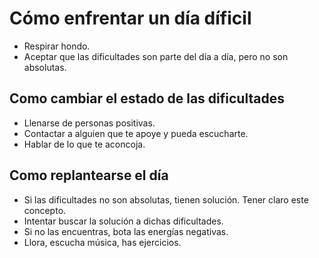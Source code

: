 # Cómo enfrentar un día díficil
- Respirar hondo.
- Aceptar que las dificultades son parte del día a día, pero no son absolutas.

## Como cambiar el estado de las dificultades
- Llenarse de personas positivas.
- Contactar a alguien que te apoye y pueda escucharte.
- Hablar de lo que te aconcoja.

## Como replantearse el día
- Si las dificultades no son absolutas, tienen solución. Tener claro este concepto.
- Intentar buscar la solución a dichas dificultades.
- Si no las encuentras, bota las energías negativas.
- Llora, escucha música, has ejercicios.
